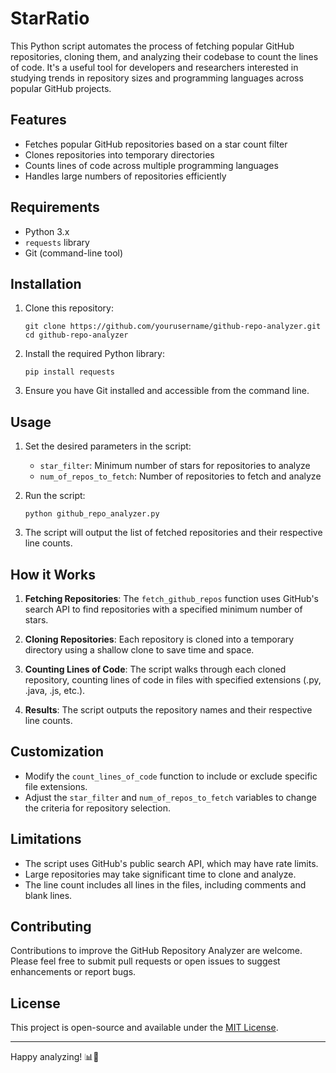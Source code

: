 # StarRatio

This Python script automates the process of fetching popular GitHub repositories, cloning them, and analyzing their codebase to count the lines of code. It's a useful tool for developers and researchers interested in studying trends in repository sizes and programming languages across popular GitHub projects.

## Features

- Fetches popular GitHub repositories based on a star count filter
- Clones repositories into temporary directories
- Counts lines of code across multiple programming languages
- Handles large numbers of repositories efficiently

## Requirements

- Python 3.x
- `requests` library
- Git (command-line tool)

## Installation

1. Clone this repository:
   ```
   git clone https://github.com/yourusername/github-repo-analyzer.git
   cd github-repo-analyzer
   ```

2. Install the required Python library:
   ```
   pip install requests
   ```

3. Ensure you have Git installed and accessible from the command line.

## Usage

1. Set the desired parameters in the script:
   - `star_filter`: Minimum number of stars for repositories to analyze
   - `num_of_repos_to_fetch`: Number of repositories to fetch and analyze

2. Run the script:
   ```
   python github_repo_analyzer.py
   ```

3. The script will output the list of fetched repositories and their respective line counts.

## How it Works

1. **Fetching Repositories**: The `fetch_github_repos` function uses GitHub's search API to find repositories with a specified minimum number of stars.

2. **Cloning Repositories**: Each repository is cloned into a temporary directory using a shallow clone to save time and space.

3. **Counting Lines of Code**: The script walks through each cloned repository, counting lines of code in files with specified extensions (.py, .java, .js, etc.).

4. **Results**: The script outputs the repository names and their respective line counts.

## Customization

- Modify the `count_lines_of_code` function to include or exclude specific file extensions.
- Adjust the `star_filter` and `num_of_repos_to_fetch` variables to change the criteria for repository selection.

## Limitations

- The script uses GitHub's public search API, which may have rate limits.
- Large repositories may take significant time to clone and analyze.
- The line count includes all lines in the files, including comments and blank lines.

## Contributing

Contributions to improve the GitHub Repository Analyzer are welcome. Please feel free to submit pull requests or open issues to suggest enhancements or report bugs.

## License

This project is open-source and available under the [MIT License](LICENSE).

---

Happy analyzing! 📊🐙
